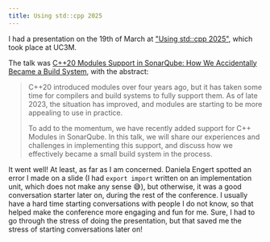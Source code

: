 ```yaml
---
title: Using std::cpp 2025
---
```


I had a presentation on the 19th of March at ["Using std::cpp 2025"](https://eventos.uc3m.es/119554/programme/using-std-cpp-2025.html), which took place at UC3M.

The talk was [C++20 Modules Support in SonarQube: How We Accidentally Became a Build System](https://github.com/ayllon/sonarqube-modules/releases/download/using_std_cpp_2025/ModulesSonarqube.pdf), with the abstract:

> C++20 introduced modules over four years ago, but it has taken some time for compilers and build systems to fully support them. As of late 2023, the situation has improved, and modules are starting to be more appealing to use in practice.
> 
> To add to the momentum, we have recently added support for C++ Modules in SonarQube. In this talk, we will share our experiences and challenges in implementing this support, and discuss how we effectively became a small build system in the process.

It went well! At least, as far as I am concerned. Daniela Engert spotted an error I made on a slide (I had `export import` written on an implementation unit, which does not make any sense 😅), but otherwise, it was a good conversation starter later on, during the rest of the conference. I usually have a hard time starting conversations with people I do not know, so that helped make the conference more engaging and fun for me. Sure, I had to go through the stress of doing the presentation, but that saved me the stress of starting conversations later on!

